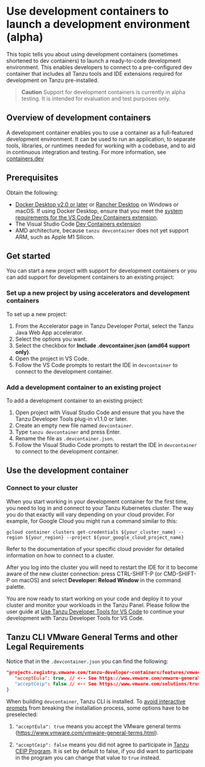 # Use development containers to launch a development environment (alpha)

This topic tells you about using development containers (sometimes shortened to dev containers) to
launch a ready-to-code development environment. This enables developers to connect to a
pre-configured dev container that includes all Tanzu tools and IDE extensions required for
development on Tanzu pre-installed.

> **Caution** Support for development containers is currently in alpha testing. It is intended for
> evaluation and test purposes only.

## <a id="overview"></a> Overview of development containers

A development container enables you to use a container as a full-featured development environment.
It can be used to run an application, to separate tools, libraries, or runtimes needed for working
with a codebase, and to aid in continuous integration and testing. For more information, see
[containers.dev](https://containers.dev/)

## <a id="prerequisites"></a> Prerequisites

Obtain the following:

- [Docker Desktop v2.0 or later](https://www.docker.com/products/docker-desktop/) or
  [Rancher Desktop](https://rancherdesktop.io/) on Windows or macOS. If using Docker Desktop, ensure
  that you meet the [system requirements for the VS Code Dev Containers extension](https://code.visualstudio.com/docs/devcontainers/containers#_system-requirements).
- The Visual Studio Code [Dev Containers extension](https://marketplace.visualstudio.com/items?itemName=ms-vscode-remote.remote-containers)
- AMD architecture, because `tanzu devcontainer` does not yet support ARM, such as Apple M1 Silicon.

## <a id="get-started"></a> Get started

You can start a new project with support for development containers or you can add support for
development containers to an existing project:

### <a id="new-project"></a> Set up a new project by using accelerators and development containers

To set up a new project:

1. From the Accelerator page in Tanzu Developer Portal, select the Tanzu Java Web App accelerator.
2. Select the options you want.
3. Select the checkbox for **Include .devcontainer.json (amd64 support only)**.
4. Open the project in VS Code.
5. Follow the VS Code prompts to restart the IDE in `devcontainer` to connect to the development
   container.

### <a id="existing-project"></a> Add a development container to an existing project

To add a development container to an existing project:

1. Open project with Visual Studio Code and ensure that you have the Tanzu Developer Tools plug-in
   v1.1.0 or later.
2. Create an empty new file named `devcontainer`.
3. Type `tanzu devcontainer` and press Enter.
4. Rename the file as `.devcontainer.json`.
5. Follow the Visual Studio Code prompts to restart the IDE in `devcontainer` to connect to the
   development container.

## <a id="use-dev-container"></a> Use the development container

### <a id="use-cluster"></a> Connect to your cluster

When you start working in your development container for the first time, you need to log in and
connect to your Tanzu Kubernetes cluster. The way you do that exactly will vary depending on your
cloud provider. For example, for Google Cloud you might run a command similar to this:

```console
gcloud container clusters get-credentials ${your_cluster_name} --region ${your_region} --project ${your_google_cloud_project_name}
```

Refer to the documentation of your specific cloud provider for detailed information on how to
connect to a cluster.

After you log into the cluster you will need to restart the IDE for it to become aware of the new
cluster connection: press CTRL-SHIFT-P (or CMD-SHIFT-P on macOS) and select **Developer: Reload Window**
in the command palette.

You are now ready to start working on your code and deploy it to your cluster and monitor your
workloads in the Tanzu Panel. Please follow the user guide at
[Use Tanzu Developer Tools for VS Code](using-the-extension.hbs.md) to continue your development with
Tanzu Developer Tools for VS Code.

## <a id="cli-eula"></a> Tanzu CLI VMware General Terms and other Legal Requirements

Notice that in the `.devcontainer.json` you can find the following:

```json
"projects.registry.vmware.com/tanzu-developer-containers/features/vmware-tanzu-dev-tools": {
   "acceptEula": true, // <-- See https://www.vmware.com/vmware-general-terms.html
   "acceptCeip": false // <-- See https://www.vmware.com/solutions/trustvmware/ceip.html
}
```

When building `devcontainer`, Tanzu CLI is installed.
To [avoid interactive prompts](https://github.com/vmware-tanzu/tanzu-cli/blob/main/docs/quickstart/install.md#automatic-prompts-and-potential-mitigations)
from breaking the installation process, some options have to be preselected:

1. `"acceptEula": true` means you accept the VMware general terms (https://www.vmware.com/vmware-general-terms.html).

2. `"acceptCeip": false` means you did not agree to participate in
   [Tanzu CEIP Program](https://www.vmware.com/solutions/trustvmware/ceip.html).
   It is set by default to false, if you did want to participate in the program you can change that
   value to `true` instead.
